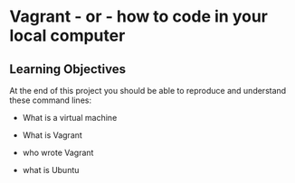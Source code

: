# Vagrant - or - how to code in your local computer

## Learning Objectives

 At the end of this project you should be able to reproduce and understand these command lines:

* What is a virtual machine

* What is Vagrant

* who wrote Vagrant

* what is Ubuntu
